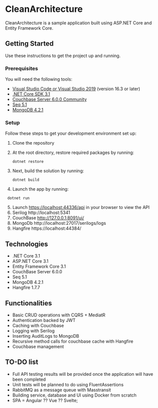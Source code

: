 
# CleanArchitecture

CleanArchitecture  is a sample application built using ASP.NET Core and Entity Framework Core. 


## Getting Started
Use these instructions to get the project up and running.

### Prerequisites
You will need the following tools:

* [Visual Studio Code or Visual Studio 2019](https://visualstudio.microsoft.com/vs/) (version 16.3 or later)
* [.NET Core SDK 3.1](https://dotnet.microsoft.com/download/dotnet-core/3.0)
* [Couchbase Server 6.0.0 Community](https://www.couchbase.com/downloads)
* [Seq 5.1](https://datalust.co/download)
* [MongoDB 4.2.1](https://www.mongodb.com/download-center/community)
### Setup
Follow these steps to get your development environment set up:

  1. Clone the repository
  2. At the root directory, restore required packages by running:
      ```
     dotnet restore
     ```
  3. Next, build the solution by running:
     ```
     dotnet build
     ```

  4.  Launch the app  by running:



     
	 dotnet run
	 
  
  5. Launch [https://localhost:44336/api](http://localhost:44336/api) in your browser to view the API
  6. Serilog http://localhost:5341
  7. CouchBase http://127.0.0.1:8091/ui/
  8. MongoDb http://localhost:27017/serilogs/logs
  9. Hangfire https://localhost:44384/


## Technologies
* .NET Core 3.1
* ASP.NET Core 3.1
* Entity Framework Core 3.1
* CouchBase Server 6.0.0
* Seq 5.1
* MongoDB 4.2.1
* Hangfire 1.7.7


## Functionalities
-   Basic CRUD operations with CQRS + MediatR  
-   Authentication backed by JWT 
-	Caching with Couchbase
-	Logging with Serilog
-	Inserting AuditLogs to MongoDB
-	Recursive method calls for couchbase cache with Hangfire
-	Couchbase management

## TO-DO list
-   Full API testing results will be provided once the application will have been completed
-   Unit tests will be planned to do using FluentAssertions
-	RabbitMQ as a message queue with Masstransit
-   Building service, database and UI using Docker from scratch
-    SPA  =  Angular ?? Vue ?? Svelte;




